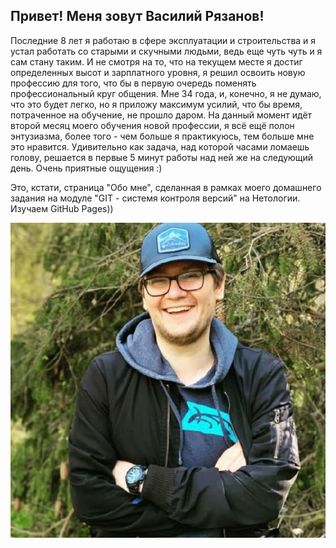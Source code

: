 ## Привет! Меня зовут Василий Рязанов!

Последние 8 лет я работаю в сфере эксплуатации и строительства и я устал работать со старыми и скучными людьми, ведь еще чуть чуть и я сам стану таким. И не смотря на то, что на текущем месте я достиг определенных высот и зарплатного уровня, я решил освоить новую профессию для того, что бы в первую очередь поменять профессиональный круг общения. 
Мне 34 года, и, конечно, я не думаю, что это будет легко, но я приложу максимум усилий, что бы время, потраченное на обучение, не прошло даром. 
На данный момент идёт второй месяц моего обучения новой профессии, я всё ещё полон энтузиазма, более того - чем больше я практикуюсь, тем больше мне это нравится. Удивительно как задача, над которой часами ломаешь голову, решается в первые 5 минут работы над ней же на следующий день. Очень приятные ощущения :) 

Это, кстати, страница "Обо мне", сделанная в рамках моего домашнего задания на модуле "GIT - системя контроля версий" на Нетологии. Изучаем GitHub Pages)) 

![Это я](etoya.jpg)
